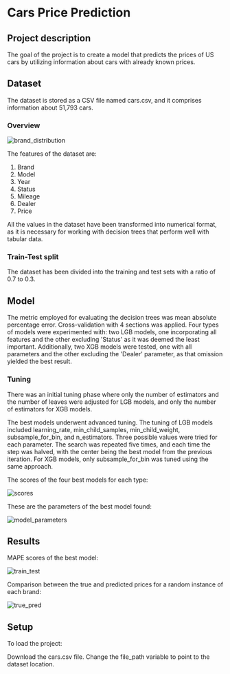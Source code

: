# Cars Price Prediction

## Project description 
The goal of the project is to create a model that predicts the prices of US cars by utilizing information about cars with already known prices.

## Dataset 
The dataset is stored as a CSV file named cars.csv, and it comprises information about 51,793 cars.

### Overview


![brand_distribution](https://github.com/CherryMagic/Cars-price-prediction/assets/120610986/62985769-959a-4557-94fa-9cfdfb04f8da)


The features of the dataset are:
1. Brand
2. Model
3. Year
4. Status
5. Mileage
6. Dealer
7. Price

All the values in the dataset have been transformed into numerical format, as it is necessary for working with decision trees that perform well with tabular data.

### Train-Test split
The dataset has been divided into the training and test sets with a ratio of 0.7 to 0.3.

## Model

The metric employed for evaluating the decision trees was mean absolute percentage error. Cross-validation with 4 sections was applied. Four types of models were experimented with: two LGB models, one incorporating all features and the other excluding 'Status' as it was deemed the least important. Additionally, two XGB models were tested, one with all parameters and the other excluding the 'Dealer' parameter, as that omission yielded the best result.

### Tuning

There was an initial tuning phase where only the number of estimators and the number of leaves were adjusted for LGB models, and only the number of estimators for XGB models.

The best models underwent advanced tuning. The tuning of LGB models included learning_rate, min_child_samples, min_child_weight, subsample_for_bin, and n_estimators. Three possible values were tried for each parameter. The search was repeated five times, and each time the step was halved, with the center being the best model from the previous iteration. For XGB models, only subsample_for_bin was tuned using the same approach.

The scores of the four best models for each type:


![scores](https://github.com/CherryMagic/Cars-price-prediction/assets/120610986/118d78d1-5978-4618-8fba-a3a242eca0dc)


These are the parameters of the best model found:


![model_parameters](https://github.com/CherryMagic/Cars-price-prediction/assets/120610986/e2553d74-4426-4162-9abd-ee3cc0f57f3d)


## Results

MAPE scores of the best model:


![train_test](https://github.com/CherryMagic/Cars-price-prediction/assets/120610986/d26eb7ee-36a8-4e33-bbea-ad3e8f8fb4e9)


Comparison between the true and predicted prices for a random instance of each brand:


![true_pred](https://github.com/CherryMagic/US-Cars-Price-Prediction/assets/120610986/e1cc1470-cbe4-4100-a45a-4a849b4757f3)


## Setup 

To load the project:

Download the cars.csv file.
Change the file_path variable to point to the dataset location.
